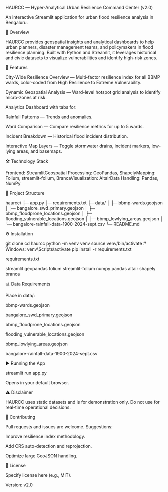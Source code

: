 HAURCC — Hyper-Analytical Urban Resilience Command Center (v2.0)

An interactive Streamlit application for urban flood resilience analysis in Bengaluru.

📌 Overview

HAURCC provides geospatial insights and analytical dashboards to help urban planners, disaster management teams, and policymakers in flood resilience planning. Built with Python and Streamlit, it leverages historical and civic datasets to visualize vulnerabilities and identify high-risk zones.

🚀 Features

City-Wide Resilience Overview — Multi-factor resilience index for all BBMP wards, color-coded from High Resilience to Extreme Vulnerability.

Dynamic Geospatial Analysis — Ward-level hotspot grid analysis to identify micro-zones at risk.

Analytics Dashboard with tabs for:

Rainfall Patterns — Trends and anomalies.

Ward Comparison — Compare resilience metrics for up to 5 wards.

Incident Breakdown — Historical flood incident distribution.

Interactive Map Layers — Toggle stormwater drains, incident markers, low-lying areas, and basemaps.

🛠 Technology Stack

Frontend: StreamlitGeospatial Processing: GeoPandas, ShapelyMapping: Folium, streamlit-folium, BrancaVisualization: AltairData Handling: Pandas, NumPy

📂 Project Structure

haurcc/
├─ app.py
├─ requirements.txt
├─ data/
│  ├─ bbmp-wards.geojson
│  ├─ bangalore_swd_primary.geojson
│  ├─ bbmp_floodprone_locations.geojson
│  ├─ flooding_vulnerable_locations.geojson
│  ├─ bbmp_lowlying_areas.geojson
│  └─ bangalore-rainfall-data-1900-2024-sept.csv
└─ README.md

⚙️ Installation

git clone <repository-url>
cd haurcc
python -m venv venv
source venv/bin/activate  # Windows: venv\Scripts\activate
pip install -r requirements.txt

requirements.txt

streamlit
geopandas
folium
streamlit-folium
numpy
pandas
altair
shapely
branca

📊 Data Requirements

Place in data/:

bbmp-wards.geojson

bangalore_swd_primary.geojson

bbmp_floodprone_locations.geojson

flooding_vulnerable_locations.geojson

bbmp_lowlying_areas.geojson

bangalore-rainfall-data-1900-2024-sept.csv

▶️ Running the App

streamlit run app.py

Opens in your default browser.

⚠️ Disclaimer

HAURCC uses static datasets and is for demonstration only. Do not use for real-time operational decisions.

🤝 Contributing

Pull requests and issues are welcome. Suggestions:

Improve resilience index methodology.

Add CRS auto-detection and reprojection.

Optimize large GeoJSON handling.

📜 License

Specify license here (e.g., MIT).

Version: v2.0
